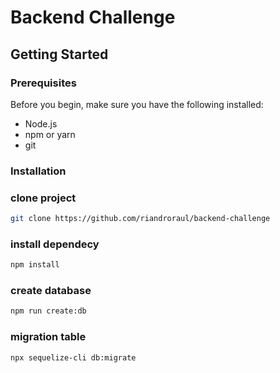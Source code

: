 # Backend Challenge

## Getting Started

### Prerequisites

Before you begin, make sure you have the following installed:

- Node.js
- npm or yarn
- git

### Installation

### clone project

```bash
git clone https://github.com/riandroraul/backend-challenge
```

### install dependecy

```bash
npm install
```

### create database

```bash
npm run create:db
```

### migration table

```bash
npx sequelize-cli db:migrate
```
